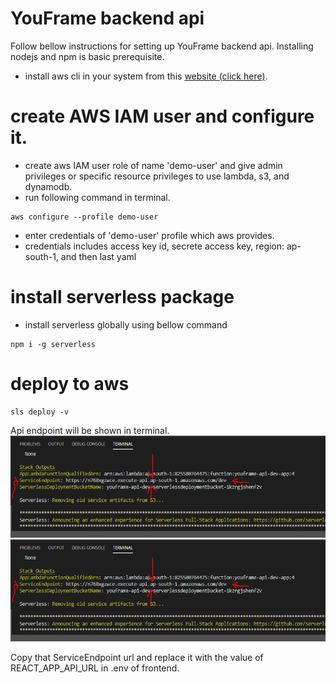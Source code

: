 # YouFrame backend api

Follow bellow instructions for setting up YouFrame backend api. Installing nodejs and npm is basic prerequisite.

- install aws cli in your system from this [website (click here)](https://aws.amazon.com/cli/).

# create AWS IAM user and configure it.

- create aws IAM user role of name 'demo-user' and give admin privileges or specific resource privileges to use lambda, s3, and dynamodb.
- run following command in terminal.

```
aws configure --profile demo-user
```

- enter credentials of 'demo-user' profile which aws provides.
- credentials includes access key id, secrete access key, region: ap-south-1, and then last yaml

# install serverless package

- install serverless globally using bellow command

```
npm i -g serverless
```

# deploy to aws

```
sls deploy -v
```

Api endpoint will be shown in terminal.
![screenshot of terminal](https://github.com/NikhilShisode/youframe-api/blob/master/assets/apiendpoint-url.PNG)
<img src="https://github.com/NikhilShisode/youframe-api/blob/master/assets/apiendpoint-url.PNG" alt="screenshot of terminal">

Copy that ServiceEndpoint url and replace it with the value of REACT_APP_API_URL in .env of frontend.
